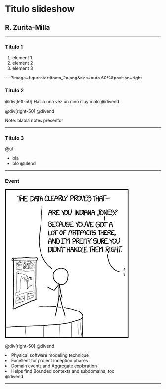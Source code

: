 # Titulo slideshow
## R. Zurita-Milla
---
### Titulo 1
1. element 1
2. element 2
3. element 3

---?image=figures/artifacts_2x.png&size=auto 60%&position=right

### Titulo 2

@div[left-50]
Habia una vez un niño muy malo
@divend

@div[right-50]
@divend

Note: blabla notes presentor

---
### Titulo 3
@ul
- bla 
- blo
@ulend

---
### Event 
<img src= "figures/artifacts_2x.png" width="400"/>  

@div[right-50]
@divend
    <li>Physical software modeling technique</li>
    <li>Excellent for project inception phases</li>
    <li>Domain events and Aggregate exploration</li>
    <li>Helps find Bounded contexts and subdomains, too</li>
@divend

---









